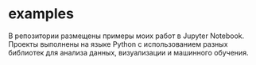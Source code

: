 # examples
В репозитории размещены примеры моих работ в Jupyter Notebook. Проекты выполнены на языке Python с использованием разных библиотек для анализа данных, визуализации и машинного обучения.
